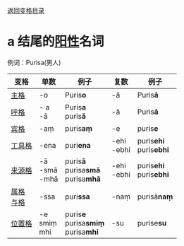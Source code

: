 [返回变格目录](readme.md)

# a 结尾的[阳性](masculime.md)名词

例词：Purisa(男人)

| 变格 | 单数 | 例子 |复数 | 例子 |
| --- | ----- | ------ |---- | ---- |
| [主格](nom.md) | -o | Puris**o** | -ā | Puris**ā** |
| [呼格](voc.md) | - a <br>-ā | Puris**a**<br>puris**ā** | -ā | Puris**ā** |
| [宾格](acc.md) |-aṃ  | puris**aṃ** |  -e| puris**e** |
| [工具格](instr.md) |-ena  | puri**ena** |-ehi<br>-ebhi  |puris**ehi**<br>puris**ebhi**|
| [来源格](abl.md) |-ā <br>-smā<br>-mhā |puris**ā**<br>purisa**smā**<br>purisa**mhā** | -ehi<br>-ebhi |puris**ehi**<br>puris**ebhi**  |
| [属格](gen.md)<br>[与格](dat.md)  | -ssa |puri**ssa**  | -naṃ |purisā**naṃ**  |
| [位置格](loc.md) |-e<br>smiṃ<br>mhi  |puris**e**<br>purisa**smiṃ**<br>purisa**mhi**  |-su  |purise**su**  |
